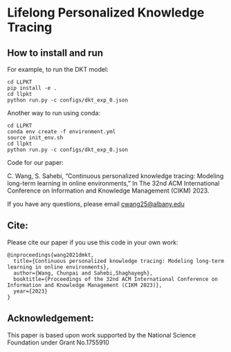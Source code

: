 # Lifelong Personalized Knowledge Tracing

## How to install and run 

For example, to run the DKT model:
```angular2html
cd LLPKT
pip install -e .
cd llpkt
python run.py -c configs/dkt_exp_0.json
```

Another way to run using conda:
```angular2html
cd LLPKT
conda env create -f environment.yml
source init_env.sh
cd llpkt
python run.py -c configs/dkt_exp_0.json
```

Code for our paper:

C. Wang, S. Sahebi, “Continuous personalized knowledge tracing: Modeling long-term learning in online environments,” In The 32nd ACM International Conference on Information and Knowledge Management (CIKM) 2023.


If you have any questions, please email cwang25@albany.edu


## Cite:

Please cite our paper if you use this code in your own work:

```
@inproceedings{wang2021dmkt,
  title={Continuous personalized knowledge tracing: Modeling long-term learning in online environments},
  author={Wang, Chunpai and Sahebi,Shaghayegh},
  booktitle={Proceedings of the 32nd ACM International Conference on Information and Knowledge Management (CIKM 2023)},
  year={2023}
}
```

## Acknowledgement:

This  paper is based upon work supported by the National Science Foundation under Grant No.1755910
